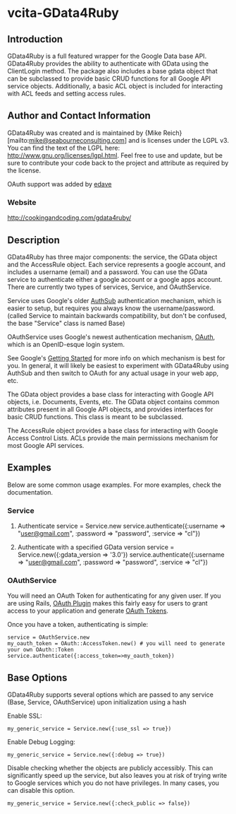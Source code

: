 # vcita-GData4Ruby

## Introduction

GData4Ruby is a full featured wrapper for the Google Data base API.  GData4Ruby provides the ability to authenticate with GData using the ClientLogin method.  The package also includes a base gdata object  that can be subclassed to provide basic CRUD functions for all Google API service objects.  Additionally, a basic ACL object is included for interacting with ACL feeds and setting access rules.

## Author and Contact Information

GData4Ruby was created and is maintained by {Mike Reich}[mailto:mike@seabourneconsulting.com]  and is licenses under the LGPL v3.  You can find the text of the LGPL here: http://www.gnu.org/licenses/lgpl.html.  Feel free to use and update, but be sure to contribute your code back to the project and attribute as required by the license.

OAuth support was added by [edave](https://github.com/edave/)

### Website

http://cookingandcoding.com/gdata4ruby/

## Description

GData4Ruby has three major components: the service, the GData object and the AccessRule object.  Each service represents a google account, and includes a username (email) and a password.  You can use the GData service to authenticate either a google account or a google apps account. There are currently two types of services, Service, and OAuthService. 

Service uses Google's older [AuthSub](http://code.google.com/apis/accounts/docs/AuthSub.html) authentication mechanism, which is easier to setup, but requires you always know the username/password. (called Service to maintain backwards compatibility, but don't be confused, the base "Service" class is named Base)

OAuthService uses Google's newest authentication mechanism, [OAuth](http://code.google.com/apis/accounts/docs/OAuth.html), which is an OpenID-esque login system.

See Google's [Getting Started](http://code.google.com/apis/accounts/docs/GettingStarted.html) for more info on which mechanism is best for you. In general, it will likely be easiest to experiment with GData4Ruby using AuthSub and then switch to OAuth for any actual usage in your web app, etc.

The GData object provides a base class for interacting with Google API objects, i.e. Documents, Events, etc.  The GData object contains common attributes present in all Google API objects, and provides interfaces for basic CRUD functions.  This class is meant to be subclassed.

The AccessRule object provides a base class for interacting with Google Access Control Lists.  ACLs provide the main permissions mechanism for most Google API services.

## Examples

Below are some common usage examples.  For more examples, check the documentation.

### Service

1. Authenticate
    service = Service.new
    service.authenticate({:username => "user@gmail.com", :password => "password", :service => "cl"})

2. Authenticate with a specified GData version
	service = Service.new({:gdata_version => '3.0'})
	service.authenticate({:username => "user@gmail.com", :password => "password", :service => "cl"})
	
### OAuthService

You will need an OAuth Token for authenticating for any given user. If you are using Rails, [OAuth Plugin](https://github.com/pelle/oauth-plugin) makes this fairly easy for users to grant access to your application and generate [OAuth Tokens](http://code.google.com/p/oauth-plugin/wiki/AccessToken).

Once you have a token, authenticating is simple:

	service = OAuthService.new
	my_oauth_token = OAuth::AccessToken.new() # you will need to generate your own OAuth::Token
	service.authenticate({:access_token=>my_oauth_token})

	

## Base Options

GData4Ruby supports several options which are passed to any service (Base, Service, OAuthService) upon initialization using a hash

Enable SSL:

	my_generic_service = Service.new({:use_ssl => true})

Enable Debug Logging:

	my_generic_service = Service.new({:debug => true})
	
Disable checking whether the objects are publicly accessibly. This can significantly speed up the service, but also leaves you at risk of trying write to Google services which you do not have privileges. In many cases, you can disable this option.

	my_generic_service = Service.new({:check_public => false})
